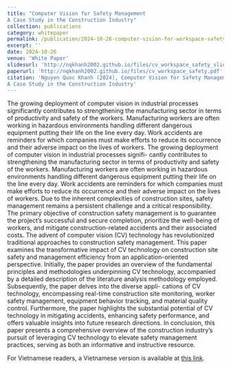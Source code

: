 ```yaml
---
title: "Computer Vision for Safety Management
A Case Study in the Construction Industry"
collection: publications
category: whitepaper
permalink: /publication/2024-10-26-computer-vision-for-workspace-safety
excerpt: ''
date: 2024-10-26
venue: 'White Paper'
slidesurl: 'http://nqkhanh2002.github.io/files/cv_workspace_safety_slide.pdf'
paperurl: 'http://nqkhanh2002.github.io/files/cv_workspace_safety.pdf'
citation: 'Nguyen Quoc Khanh (2024), Computer Vision for Safety Management
A Case Study in the Construction Industry'
---
```


The growing deployment of computer vision in
industrial processes significantly contributes to strengthening the
manufacturing sector in terms of productivity and safety of the
workers. Manufacturing workers are often working in hazardous
environments handling different dangerous equipment putting
their life on the line every day. Work accidents are reminders
for which companies must make efforts to reduce its occurrence
and their adverse impact on the lives of workers. The growing
deployment of computer vision in industrial processes signifi-
cantly contributes to strengthening the manufacturing sector in
terms of productivity and safety of the workers. Manufacturing
workers are often working in hazardous environments handling
different dangerous equipment putting their life on the line
every day. Work accidents are reminders for which companies
must make efforts to reduce its occurrence and their adverse
impact on the lives of workers. Due to the inherent complexities
of construction sites, safety management remains a persistent
challenge and a critical responsibility. The primary objective of
construction safety management is to guarantee the project’s
successful and secure completion, prioritize the well-being of
workers, and mitigate construction-related accidents and their
associated costs. The advent of computer vision (CV) technology
has revolutionized traditional approaches to construction safety
management. This paper examines the transformative impact
of CV technology on construction site safety and management
efficiency from an application-oriented perspective. Initially, the
paper provides an overview of the fundamental principles and
methodologies underpinning CV technology, accompanied by
a detailed description of the literature analysis methodology
employed. Subsequently, the paper delves into the diverse appli-
cations of CV technology, encompassing real-time construction
site monitoring, worker safety management, equipment behavior
tracking, and material quality control. Furthermore, the paper
highlights the substantial potential of CV technology in mitigating
accidents, enhancing safety performance, and offers valuable
insights into future research directions. In conclusion, this paper
presents a comprehensive overview of the construction industry’s
pursuit of leveraging CV technology to elevate safety management
practices, serving as both an informative and instructive resource.

For Vietnamese readers, a Vietnamese version is available at [this link](http://nqkhanh2002.github.io/files/cv_workspace_safety_vie.pdf).
